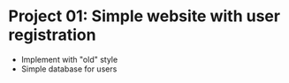 Project 01: Simple website with user registration
=======================
- Implement with "old" style
- Simple database for users
